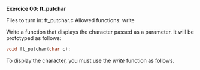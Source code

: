 **Exercice 00: ft_putchar**

Files to turn in: ft_putchar.c
Allowed functions: write

Write a function that displays the character passed as a parameter.
It will be prototyped as follows:
```c
void ft_putchar(char c);
```
To display the character, you must use the _write_ function as follows.
